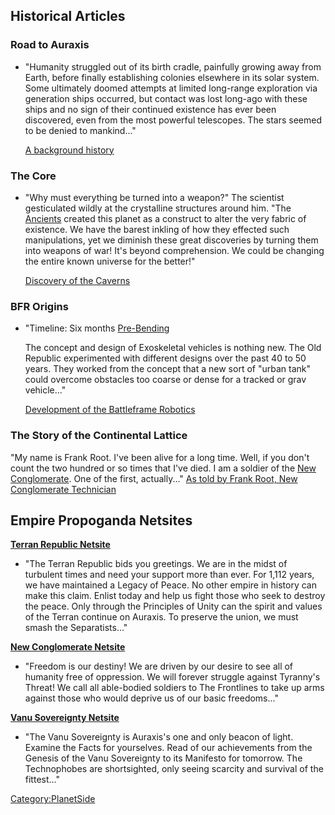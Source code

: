 ## Historical Articles

### Road to Auraxis

- "Humanity struggled out of its birth cradle, painfully growing away
  from Earth, before finally establishing colonies elsewhere in its
  solar system. Some ultimately doomed attempts at limited long-range
  exploration via generation ships occurred, but contact was lost
  long-ago with these ships and no sign of their continued existence
  has ever been discovered, even from the most powerful telescopes.
  The stars seemed to be denied to mankind..."

  [A background
  history](http://planetside.station.sony.com/howto/manual_detail.vm?chapter=0)

### The Core

- "Why must everything be turned into a weapon?" The scientist
  gesticulated wildly at the crystalline structures around him. "The
  [Ancients](../terminology/Ancients.md) created this planet as a construct
  to alter the very fabric of existence. We have the barest inkling of
  how they effected such manipulations, yet we diminish these great
  discoveries by turning them into weapons of war! It's beyond
  comprehension. We could be changing the entire known universe for
  the better!"

  [Discovery of the
  Caverns](http://planetside.station.sony.com/howto/cc_manual_detail.vm?chapter=1)

### BFR Origins

- "Timeline: Six months [Pre-Bending](The_Bending.md)

  The concept and design of Exoskeletal vehicles is nothing new. The
  Old Republic experimented with different designs over the past 40 to
  50 years. They worked from the concept that a new sort of "urban
  tank" could overcome obstacles too coarse or dense for a tracked or
  grav vehicle..."

  [Development of the Battleframe
  Robotics](http://planetside.station.sony.com/community/bfr_origins.vm)

### The Story of the Continental Lattice

"My name is Frank Root. I've been alive for a long time. Well, if you
don't count the two hundred or so times that I've died. I am a soldier
of the [New Conglomerate](New_Conglomerate.md). One of the
first, actually..." [As told by Frank Root, New Conglomerate
Technician](http://planetside.station.sony.com/news_archive.vm?id=65061&month=022005)

## Empire Propoganda Netsites

**[Terran Republic Netsite](http://www.terranrepublic.com/)**

- "The Terran Republic bids you greetings. We are in the midst of
  turbulent times and need your support more than ever. For 1,112
  years, we have maintained a Legacy of Peace. No other empire in
  history can make this claim. Enlist today and help us fight those
  who seek to destroy the peace. Only through the Principles of Unity
  can the spirit and values of the Terran continue on Auraxis. To
  preserve the union, we must smash the Separatists..."

**[New Conglomerate Netsite](http://www.newconglomerate.com/)**

- "Freedom is our destiny! We are driven by our desire to see all of
  humanity free of oppression. We will forever struggle against
  Tyranny's Threat! We call all able-bodied soldiers to The Frontlines
  to take up arms against those who would deprive us of our basic
  freedoms..."

**[Vanu Sovereignty Netsite](http://www.vanusovereignty.com/)**

- "The Vanu Sovereignty is Auraxis's one and only beacon of light.
  Examine the Facts for yourselves. Read of our achievements from the
  Genesis of the Vanu Sovereignty to its Manifesto for tomorrow. The
  Technophobes are shortsighted, only seeing scarcity and survival of
  the fittest..."

[Category:PlanetSide](Category:PlanetSide.md)
